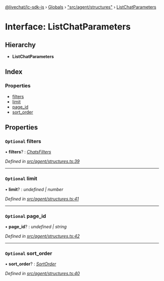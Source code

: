 [@livechat/lc-sdk-js](../README.md) › [Globals](../globals.md) › ["src/agent/structures"](../modules/_src_agent_structures_.md) › [ListChatParameters](_src_agent_structures_.listchatparameters.md)

# Interface: ListChatParameters

## Hierarchy

* **ListChatParameters**

## Index

### Properties

* [filters](_src_agent_structures_.listchatparameters.md#optional-filters)
* [limit](_src_agent_structures_.listchatparameters.md#optional-limit)
* [page_id](_src_agent_structures_.listchatparameters.md#optional-page_id)
* [sort_order](_src_agent_structures_.listchatparameters.md#optional-sort_order)

## Properties

### `Optional` filters

• **filters**? : *[ChatsFilters](_src_agent_structures_.chatsfilters.md)*

*Defined in [src/agent/structures.ts:39](https://github.com/livechat/lc-sdk-js/blob/de56f05/src/agent/structures.ts#L39)*

___

### `Optional` limit

• **limit**? : *undefined | number*

*Defined in [src/agent/structures.ts:41](https://github.com/livechat/lc-sdk-js/blob/de56f05/src/agent/structures.ts#L41)*

___

### `Optional` page_id

• **page_id**? : *undefined | string*

*Defined in [src/agent/structures.ts:42](https://github.com/livechat/lc-sdk-js/blob/de56f05/src/agent/structures.ts#L42)*

___

### `Optional` sort_order

• **sort_order**? : *[SortOrder](../enums/_src_objects_index_.sortorder.md)*

*Defined in [src/agent/structures.ts:40](https://github.com/livechat/lc-sdk-js/blob/de56f05/src/agent/structures.ts#L40)*
